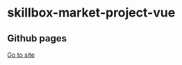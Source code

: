 # skillbox-market-project-vue

## Github pages
[Go to site](https://gemer31.github.io/skillbox-market-project-vue/#/)
